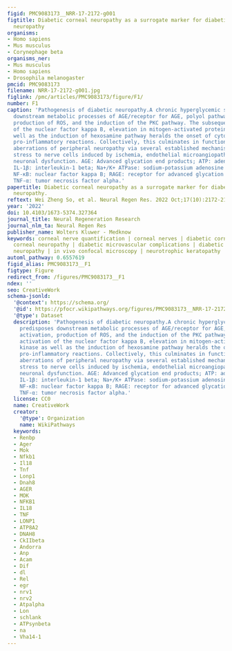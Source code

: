 ```yaml
---
figid: PMC9083173__NRR-17-2172-g001
figtitle: Diabetic corneal neuropathy as a surrogate marker for diabetic peripheral
  neuropathy
organisms:
- Homo sapiens
- Mus musculus
- Corynephage beta
organisms_ner:
- Mus musculus
- Homo sapiens
- Drosophila melanogaster
pmcid: PMC9083173
filename: NRR-17-2172-g001.jpg
figlink: /pmc/articles/PMC9083173/figure/F1/
number: F1
caption: 'Pathogenesis of diabetic neuropathy.A chronic hyperglycemic state predisposes
  downstream metabolic processes of AGE/receptor for AGE, polyol pathway activation,
  production of ROS, and the induction of the PKC pathway. The subsequent activation
  of the nuclear factor kappa B, elevation in mitogen-activated protein kinase as
  well as the induction of hexosamine pathway heralds the onset of cytokine-mediated
  pro-inflammatory reactions. Collectively, this culminates in functional and structural
  aberrations of peripheral neuropathy via several established mechanisms – oxidative
  stress to nerve cells induced by ischemia, endothelial microangiopathy, and increased
  neuronal dysfunction. AGE: Advanced glycation end products; ATP: adenosine triphosphotase;
  IL-1β: interleukin-1 beta; Na+/K+ ATPase: sodium-potassium adenosine triphosphatase;
  NF-κB: nuclear factor kappa B; RAGE: receptor for advanced glycation end products;
  TNF-α: tumor necrosis factor alpha.'
papertitle: Diabetic corneal neuropathy as a surrogate marker for diabetic peripheral
  neuropathy.
reftext: Wei Zheng So, et al. Neural Regen Res. 2022 Oct;17(10):2172-2178.
year: '2022'
doi: 10.4103/1673-5374.327364
journal_title: Neural Regeneration Research
journal_nlm_ta: Neural Regen Res
publisher_name: Wolters Kluwer - Medknow
keywords: corneal nerve quantification | corneal nerves | diabetic cornea | diabetic
  corneal neuropathy | diabetic microvascular complications | diabetic peripheral
  neuropathy | in vivo confocal microscopy | neurotrophic keratopathy | ocular surface
automl_pathway: 0.6557619
figid_alias: PMC9083173__F1
figtype: Figure
redirect_from: /figures/PMC9083173__F1
ndex: ''
seo: CreativeWork
schema-jsonld:
  '@context': https://schema.org/
  '@id': https://pfocr.wikipathways.org/figures/PMC9083173__NRR-17-2172-g001.html
  '@type': Dataset
  description: 'Pathogenesis of diabetic neuropathy.A chronic hyperglycemic state
    predisposes downstream metabolic processes of AGE/receptor for AGE, polyol pathway
    activation, production of ROS, and the induction of the PKC pathway. The subsequent
    activation of the nuclear factor kappa B, elevation in mitogen-activated protein
    kinase as well as the induction of hexosamine pathway heralds the onset of cytokine-mediated
    pro-inflammatory reactions. Collectively, this culminates in functional and structural
    aberrations of peripheral neuropathy via several established mechanisms – oxidative
    stress to nerve cells induced by ischemia, endothelial microangiopathy, and increased
    neuronal dysfunction. AGE: Advanced glycation end products; ATP: adenosine triphosphotase;
    IL-1β: interleukin-1 beta; Na+/K+ ATPase: sodium-potassium adenosine triphosphatase;
    NF-κB: nuclear factor kappa B; RAGE: receptor for advanced glycation end products;
    TNF-α: tumor necrosis factor alpha.'
  license: CC0
  name: CreativeWork
  creator:
    '@type': Organization
    name: WikiPathways
  keywords:
  - Renbp
  - Ager
  - Mok
  - Nfkb1
  - Il18
  - Tnf
  - Lonp1
  - Dnah8
  - AGER
  - MOK
  - NFKB1
  - IL18
  - TNF
  - LONP1
  - ATP8A2
  - DNAH8
  - CkIIbeta
  - Andorra
  - Anp
  - Acam
  - Dif
  - dl
  - Rel
  - egr
  - nrv1
  - nrv2
  - Atpalpha
  - Lon
  - schlank
  - ATPsynbeta
  - na
  - Vha14-1
---
```

